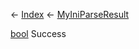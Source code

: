 ← [Index](Api-Index) ← [MyIniParseResult](VRage.Game.ModAPI.Ingame.Utilities.MyIniParseResult)

[bool](System.Boolean) Success